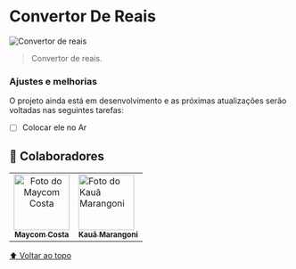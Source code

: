 # Convertor De Reais

![Convertor de reais](./Assets/result.png?raw=true "Convertor de reais")

> Convertor de reais.

### Ajustes e melhorias

O projeto ainda está em desenvolvimento e as próximas atualizações serão voltadas nas seguintes tarefas:

- [ ] Colocar ele no Ar


## 🤝 Colaboradores

<table>
    <td align="center">
      <a href="#">
        <img src="https://avatars.githubusercontent.com/u/81838598?v=4" width="100px;" alt="Foto do Maycom Costa"/><br>
        <sub>
          <b>Maycom Costa</b>
        </sub>
      </a>
    </td>
    <td aling="center">
        <a href="#">
        <img src="https://avatars.githubusercontent.com/u/67929579?v=4v=4" width="100px;" alt="Foto do Kauã Marangoni"/><br>
        <sub>
          <b>Kauã Marangoni</b>
        </sub>
      </a>
      </td>
  </tr>
</table>

[⬆ Voltar ao topo](#Convertor-De-Reais)<br>
